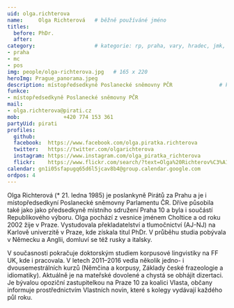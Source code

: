 ```yaml
---
uid: olga.richterova
name:     Olga Richterová  	# běžně používáné jméno
titles:
  before: PhDr. 
  after:
category:                 	# kategorie: rp, praha, vary, hradec, jmk, senat
- praha
- mc
- pos
img: people/olga-richterova.jpg   # 165 x 220
heroImg: Prague_panorama.jpeg
description: místopředsedkyně Poslanecké sněmovny PČR            	# kratký popis, max 160 znaků
funkce:
- místopředsedkyně Poslanecké sněmovny PČR
mail:
- olga.richterova@pirati.cz
mob:			  +420 774 153 361
partyUid: pirati
profiles:
  github:                 
  facebook:  https://www.facebook.com/olga.piratka.richterova
  twitter: 	 https://twitter.com/olgarichterova
  instagram: https://www.instagram.com/olga_piratka_richterova
  flickr:    https://www.flickr.com/search/?text=Olga%20Richterov%C3%A1
calendar: gn1i05sfapugq65d6l5jcav8b4@group.calendar.google.com
ordpos: 4
---
```


Olga Richterová (* 21. ledna 1985) je poslankyně Pirátů za Prahu a je i místopředsedkyní Poslanecké sněmovny Parlamentu ČR. Dříve působila také jako jako předsedkyně místního sdružení Praha 10 a byla i součástí Republikového výboru. Olga pochází z vesnice jménem Choltice a od roku 2002 žije v Praze. Vystudovala překladatelství a tlumočnictví (AJ-NJ) na Karlově univerzitě v Praze, kde získala titul PhDr. V průběhu studia pobývala v Německu a Anglii, domluví se též rusky a italsky.

V současnosti pokračuje doktorským studiem korpusové lingvistiky na FF UK, kde i pracovala. V letech 2011–2016 vedla několik jedno- i dvousemestrálních kurzů (Němčina a korpusy, Základy české frazeologie a idiomatiky). Aktuálně je na mateřské dovolené a chystá se obhájit dizertaci. Je bývalou opoziční zastupitelkou na Praze 10 za koalici Vlasta, občany informuje prostřednictvím Vlastních novin, které s kolegy vydávají každého půl roku.
